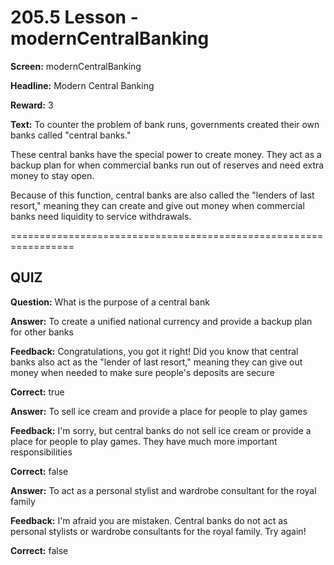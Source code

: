 # 205.5 Lesson - modernCentralBanking

**Screen:** modernCentralBanking

**Headline:** Modern Central Banking

**Reward:** 3

**Text:** To counter the problem of bank runs, governments created their own banks called &quot;central banks.&quot;

These central banks have the special power to create money. They act as a backup plan for when commercial banks run out of reserves and need extra money to stay open.

Because of this function, central banks are also called the &quot;lenders of last resort,&quot; meaning they can create and give out money when commercial banks need liquidity to service withdrawals.


=================================================================

## QUIZ

**Question:** What is the purpose of a central bank


**Answer:** To create a unified national currency and provide a backup plan for other banks

**Feedback:** Congratulations, you got it right! Did you know that central banks also act as the &quot;lender of last resort,&quot; meaning they can give out money when needed to make sure people&#x27;s deposits are secure

**Correct:** true

**Answer:** To sell ice cream and provide a place for people to play games

**Feedback:** I&#x27;m sorry, but central banks do not sell ice cream or provide a place for people to play games. They have much more important responsibilities

**Correct:** false

**Answer:** To act as a personal stylist and wardrobe consultant for the royal family

**Feedback:** I&#x27;m afraid you are mistaken. Central banks do not act as personal stylists or wardrobe consultants for the royal family. Try again!

**Correct:** false


<figure><img src="../.gitbook/assets/205-05.png" alt=""><figcaption></figcaption></figure>

